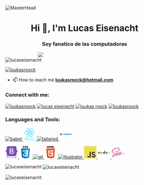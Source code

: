 ![MasterHead](https://ximhai.com/img/programando.gif)
<h1 align="center">Hi 👋, I'm Lucas Eisenacht</h1>
<h3 align="center">Soy fanatico de las computadoras</h3>
<img align="right" alt"Coding" width="400" src="https://cdn.dribbble.com/users/68398/screenshots/2752563/media/ab949fe1eef4351517394d4734c62086.gif">

<p align="left"> <img src="https://komarev.com/ghpvc/?username=lucaseisenacht&label=Profile%20views&color=0e75b6&style=flat" alt="lucaseisenacht" /> </p>

<p align="left"> <a href="https://twitter.com/luukasroock" target="blank"><img src="https://img.shields.io/twitter/follow/luukasroock?logo=twitter&style=for-the-badge" alt="luukasroock" /></a> </p>

- 📫 How to reach me **luukasroock@hotmail.com**

<h3 align="left">Connect with me:</h3>
<p align="left">
<a href="https://twitter.com/luukasroock" target="blank"><img align="center" src="https://raw.githubusercontent.com/rahuldkjain/github-profile-readme-generator/master/src/images/icons/Social/twitter.svg" alt="luukasroock" height="30" width="40" /></a>
<a href="https://linkedin.com/in/lucas eisenacht" target="blank"><img align="center" src="https://raw.githubusercontent.com/rahuldkjain/github-profile-readme-generator/master/src/images/icons/Social/linked-in-alt.svg" alt="lucas eisenacht" height="30" width="40" /></a>
<a href="https://fb.com/luukas roock" target="blank"><img align="center" src="https://raw.githubusercontent.com/rahuldkjain/github-profile-readme-generator/master/src/images/icons/Social/facebook.svg" alt="luukas roock" height="30" width="40" /></a>
<a href="https://instagram.com/luukasroock" target="blank"><img align="center" src="https://raw.githubusercontent.com/rahuldkjain/github-profile-readme-generator/master/src/images/icons/Social/instagram.svg" alt="luukasroock" height="30" width="40" /></a>
</p>

<h3 align="left">Languages and Tools:</h3>
<p align="left"> <a href="https://babeljs.io/" target="_blank" rel="noreferrer"> <img src="https://www.vectorlogo.zone/logos/babeljs/babeljs-icon.svg" alt="babel" width="40" height="40"/> </a> <a href="https://reactjs.org/" target="_blank" rel="noreferrer"> <img src="https://raw.githubusercontent.com/devicons/devicon/master/icons/react/react-original-wordmark.svg" alt="react" width="40" height="40"/> </a> <a href="https://tailwindcss.com/" target="_blank" rel="noreferrer"> <img src="https://www.vectorlogo.zone/logos/tailwindcss/tailwindcss-icon.svg" alt="tailwind" width="40" height="40"/> </a> <a href="https://webpack.js.org" target="_blank" rel="noreferrer"> <img src="https://raw.githubusercontent.com/devicons/devicon/d00d0969292a6569d45b06d3f350f463a0107b0d/icons/webpack/webpack-original-wordmark.svg" alt="webpack" width="40" height="40"/> </a> </p>
<p align="left"> <a href="https://getbootstrap.com" target="_blank" rel="noreferrer"> <img src="https://raw.githubusercontent.com/devicons/devicon/master/icons/bootstrap/bootstrap-plain-wordmark.svg" alt="bootstrap" width="40" height="40"/> </a> <a href="https://www.w3schools.com/css/" target="_blank" rel="noreferrer"> <img src="https://raw.githubusercontent.com/devicons/devicon/master/icons/css3/css3-original-wordmark.svg" alt="css3" width="40" height="40"/> </a> <a href="https://git-scm.com/" target="_blank" rel="noreferrer"> <img src="https://www.vectorlogo.zone/logos/git-scm/git-scm-icon.svg" alt="git" width="40" height="40"/> </a> <a href="https://www.w3.org/html/" target="_blank" rel="noreferrer"> <img src="https://raw.githubusercontent.com/devicons/devicon/master/icons/html5/html5-original-wordmark.svg" alt="html5" width="40" height="40"/> </a> <a href="https://www.adobe.com/in/products/illustrator.html" target="_blank" rel="noreferrer"> <img src="https://www.vectorlogo.zone/logos/adobe_illustrator/adobe_illustrator-icon.svg" alt="illustrator" width="40" height="40"/> </a> <a href="https://developer.mozilla.org/en-US/docs/Web/JavaScript" target="_blank" rel="noreferrer"> <img src="https://raw.githubusercontent.com/devicons/devicon/master/icons/javascript/javascript-original.svg" alt="javascript" width="40" height="40"/> </a> <a href="https://nodejs.org" target="_blank" rel="noreferrer"> <img src="https://raw.githubusercontent.com/devicons/devicon/master/icons/nodejs/nodejs-original-wordmark.svg" alt="nodejs" width="40" height="40"/> </a> <a href="https://sass-lang.com" target="_blank" rel="noreferrer"> <img src="https://raw.githubusercontent.com/devicons/devicon/master/icons/sass/sass-original.svg" alt="sass" width="40" height="40"/> </a> </p>

<p><img align="left" src="https://github-readme-stats.vercel.app/api/top-langs?username=lucaseisenacht&show_icons=true&locale=en&layout=compact" alt="lucaseisenacht" /></p>

<p>&nbsp;<img align="center" src="https://github-readme-stats.vercel.app/api?username=lucaseisenacht&show_icons=true&locale=en" alt="lucaseisenacht" /></p>

<p><img align="center" src="https://github-readme-streak-stats.herokuapp.com/?user=lucaseisenacht&" alt="lucaseisenacht" /></p>
